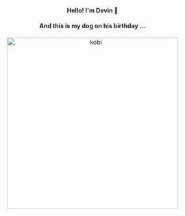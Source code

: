 <div align="center">
  <h4>Hello! I'm Devin 👋</h4>
  <h4>And this is my dog on his birthday ...</h4>
  <img src="https://github.com/user-attachments/assets/49185178-1cd9-4026-b53b-dd7a86c2191a" width="400" alt="kobi">
</div>


<!--
**devin-bushey/devin-bushey** is a ✨ _special_ ✨ repository because its `README.md` (this file) appears on your GitHub profile.

Here are some ideas to get you started:

- 🔭 I’m currently working on ...
- 🌱 I’m currently learning ...
- 👯 I’m looking to collaborate on ...
- 🤔 I’m looking for help with ...
- 💬 Ask me about ...
- 📫 How to reach me: ...
- 😄 Pronouns: ...
- ⚡ Fun fact: ...
-->
